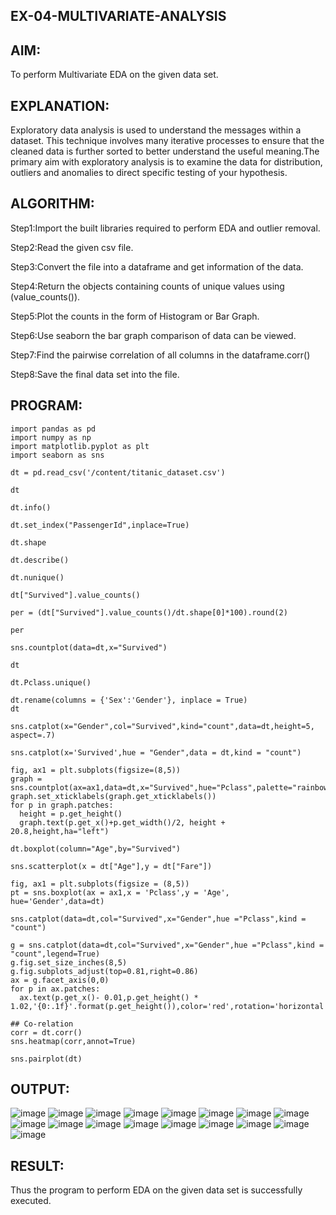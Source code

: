 ## EX-04-MULTIVARIATE-ANALYSIS
## AIM:
To perform Multivariate EDA on the given data set.

## EXPLANATION:
Exploratory data analysis is used to understand the messages within a dataset. This technique involves many iterative processes to ensure that the cleaned data is further sorted to better understand the useful meaning.The primary aim with exploratory analysis is to examine the data for distribution, outliers and anomalies to direct specific testing of your hypothesis.

## ALGORITHM:
Step1:Import the built libraries required to perform EDA and outlier removal.

Step2:Read the given csv file.

Step3:Convert the file into a dataframe and get information of the data.

Step4:Return the objects containing counts of unique values using (value_counts()).

Step5:Plot the counts in the form of Histogram or Bar Graph.

Step6:Use seaborn the bar graph comparison of data can be viewed.

Step7:Find the pairwise correlation of all columns in the dataframe.corr()

Step8:Save the final data set into the file.

## PROGRAM:
```
import pandas as pd
import numpy as np
import matplotlib.pyplot as plt
import seaborn as sns

dt = pd.read_csv('/content/titanic_dataset.csv')

dt

dt.info()

dt.set_index("PassengerId",inplace=True)

dt.shape

dt.describe()

dt.nunique()

dt["Survived"].value_counts()

per = (dt["Survived"].value_counts()/dt.shape[0]*100).round(2)

per

sns.countplot(data=dt,x="Survived")

dt

dt.Pclass.unique()

dt.rename(columns = {'Sex':'Gender'}, inplace = True)
dt

sns.catplot(x="Gender",col="Survived",kind="count",data=dt,height=5, aspect=.7)

sns.catplot(x='Survived',hue = "Gender",data = dt,kind = "count")

fig, ax1 = plt.subplots(figsize=(8,5))
graph = sns.countplot(ax=ax1,data=dt,x="Survived",hue="Pclass",palette="rainbow")
graph.set_xticklabels(graph.get_xticklabels())
for p in graph.patches:
  height = p.get_height()
  graph.text(p.get_x()+p.get_width()/2, height + 20.8,height,ha="left")

dt.boxplot(column="Age",by="Survived")

sns.scatterplot(x = dt["Age"],y = dt["Fare"])

fig, ax1 = plt.subplots(figsize = (8,5))
pt = sns.boxplot(ax = ax1,x = 'Pclass',y = 'Age', hue='Gender',data=dt)

sns.catplot(data=dt,col="Survived",x="Gender",hue ="Pclass",kind = "count")

g = sns.catplot(data=dt,col="Survived",x="Gender",hue ="Pclass",kind = "count",legend=True)
g.fig.set_size_inches(8,5)
g.fig.subplots_adjust(top=0.81,right=0.86)
ax = g.facet_axis(0,0)
for p in ax.patches:
  ax.text(p.get_x()- 0.01,p.get_height() * 1.02,'{0:.1f}'.format(p.get_height()),color='red',rotation='horizontal',size='small')

## Co-relation
corr = dt.corr()
sns.heatmap(corr,annot=True)

sns.pairplot(dt)
```
## OUTPUT:
![image](https://github.com/Naveenaa28/ODD2023-Datascience-Ex-04/assets/131433133/52d1e40e-f3f3-482a-8835-0a0baa2279e4)
![image](https://github.com/Naveenaa28/ODD2023-Datascience-Ex-04/assets/131433133/99fb0ad7-0f4f-45af-a230-97e438a364f8)
![image](https://github.com/Naveenaa28/ODD2023-Datascience-Ex-04/assets/131433133/a48e7e55-e71c-46e8-ae9d-0061925284ea)
![image](https://github.com/Naveenaa28/ODD2023-Datascience-Ex-04/assets/131433133/8000d512-5438-4ad1-b84c-5e5b27eefa89)
![image](https://github.com/Naveenaa28/ODD2023-Datascience-Ex-04/assets/131433133/16345b4b-3bca-443e-b724-8c270828df48)
![image](https://github.com/Naveenaa28/ODD2023-Datascience-Ex-04/assets/131433133/8d8193fe-a3eb-4d91-aee4-7fff67fce160)
![image](https://github.com/Naveenaa28/ODD2023-Datascience-Ex-04/assets/131433133/c57db0dd-772e-412e-a42b-f5e37390ba57)
![image](https://github.com/Naveenaa28/ODD2023-Datascience-Ex-04/assets/131433133/c56f4bf7-470f-41d5-a6f2-8f6dcfa00f8b)
![image](https://github.com/Naveenaa28/ODD2023-Datascience-Ex-04/assets/131433133/d3d833c8-297b-42a8-9bf9-582acce02668)
![image](https://github.com/Naveenaa28/ODD2023-Datascience-Ex-04/assets/131433133/de543944-8b9d-428e-8d99-6204cf932dba)
![image](https://github.com/Naveenaa28/ODD2023-Datascience-Ex-04/assets/131433133/65bfcc32-9ead-440f-90bd-efedb618a762)
![image](https://github.com/Naveenaa28/ODD2023-Datascience-Ex-04/assets/131433133/f82300dc-d53f-42ea-9016-4fa215f3e7b9)
![image](https://github.com/Naveenaa28/ODD2023-Datascience-Ex-04/assets/131433133/eb3ad7d4-7826-458a-8f7b-1b724921d13b)
![image](https://github.com/Naveenaa28/ODD2023-Datascience-Ex-04/assets/131433133/95cc75d9-dd93-46a1-9486-3c6344bed552)
![image](https://github.com/Naveenaa28/ODD2023-Datascience-Ex-04/assets/131433133/7ed189b8-c257-4f7a-9087-461728e26aec)
![image](https://github.com/Naveenaa28/ODD2023-Datascience-Ex-04/assets/131433133/a094855b-e5cf-4a47-9e3d-bd9be9b4105d)
![image](https://github.com/Naveenaa28/ODD2023-Datascience-Ex-04/assets/131433133/11d91f9a-0882-4da2-8151-07df40d71ef5)
## RESULT:
Thus the program to perform EDA on the given data set is successfully executed.
